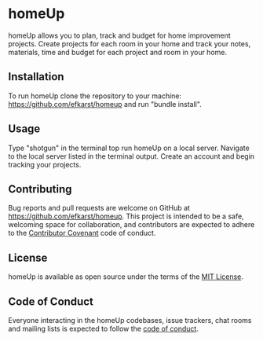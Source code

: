 # homeUp

homeUp allows you to plan, track and budget for home improvement projects. Create projects for each room in your home and track your notes, materials, time and budget for each project and room in your home. 


## Installation

To run homeUp clone the repository to your machine: https://github.com/efkarst/homeup and run "bundle install". 


## Usage
Type "shotgun" in the terminal top run homeUp on a local server. Navigate to the local server listed in the terminal output. Create an account and begin tracking your projects.


## Contributing
Bug reports and pull requests are welcome on GitHub at https://github.com/efkarst/homeup. This project is intended to be a safe, welcoming space for collaboration, and contributors are expected to adhere to the [Contributor Covenant](http://contributor-covenant.org) code of conduct.


## License
homeUp is available as open source under the terms of the [MIT License](https://opensource.org/licenses/MIT).


## Code of Conduct
Everyone interacting in the homeUp codebases, issue trackers, chat rooms and mailing lists is expected to follow the [code of conduct](https://github.com/efkarst/washington_hikes/blob/master/CODE_OF_CONDUCT.md).
